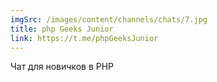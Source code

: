 ```yaml
---
imgSrc: /images/content/channels/chats/7.jpg
title: php Geeks Junior
link: https://t.me/phpGeeksJunior
---
```


Чат для новичков в PHP
